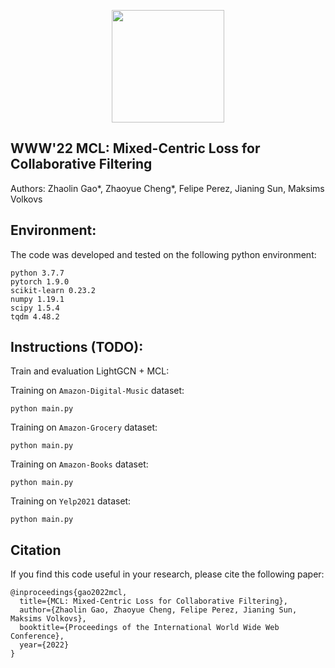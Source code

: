 <p align="center">
<a href="https://layer6.ai/"><img src="https://github.com/layer6ai-labs/DropoutNet/blob/master/logs/logobox.jpg" width="180"></a>
</p>

## WWW'22 MCL: Mixed-Centric Loss for Collaborative Filtering 

Authors: Zhaolin Gao*, Zhaoyue Cheng*, Felipe Perez, Jianing Sun, Maksims Volkovs


<a name="Environment"/>

## Environment:

The code was developed and tested on the following python environment:
```
python 3.7.7
pytorch 1.9.0
scikit-learn 0.23.2
numpy 1.19.1
scipy 1.5.4
tqdm 4.48.2
```
<a name="instructions"/>

## Instructions (TODO):

Train and evaluation LightGCN + MCL:

Training on `Amazon-Digital-Music` dataset:
```
python main.py
```

Training on `Amazon-Grocery` dataset:
```
python main.py
```

Training on `Amazon-Books` dataset:
```
python main.py
```

Training on `Yelp2021` dataset:
```
python main.py
```

<a name="citation"/>

## Citation

If you find this code useful in your research, please cite the following paper:

    @inproceedings{gao2022mcl,
      title={MCL: Mixed-Centric Loss for Collaborative Filtering},
      author={Zhaolin Gao, Zhaoyue Cheng, Felipe Perez, Jianing Sun, Maksims Volkovs},
      booktitle={Proceedings of the International World Wide Web Conference},
      year={2022}
    }


